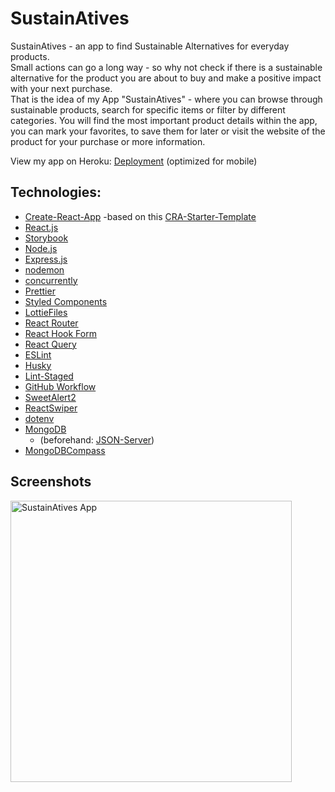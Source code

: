 # SustainAtives

SustainAtives - an app to find Sustainable Alternatives for everyday products.  
Small actions can go a long way - so why not check if there is a sustainable alternative for the product you are about to buy and make a positive impact with your next purchase.  
That is the idea of my App "SustainAtives" - where you can browse through sustainable products, search for specific items or filter by different categories. You will find the most important product details within the app, you can mark your favorites, to save them for later or visit the website of the product for your purchase or more information.

View my app on Heroku: [Deployment](https://sustainatives.herokuapp.com/) (optimized for mobile)

## Technologies:

- [Create-React-App](https://create-react-app.dev/)
  -based on this [CRA-Starter-Template](https://github.com/Sina-Sche/cra-with-api)
- [React.js](https://reactjs.org)
- [Storybook](https://storybook.js.org)
- [Node.js](https://nodejs.org/en/)
- [Express.js](http://expressjs.com)
- [nodemon](https://www.npmjs.com/package/nodemon)
- [concurrently](https://www.npmjs.com/package/concurrently)
- [Prettier](https://prettier.io/)
- [Styled Components](https://styled-components.com/)
- [LottieFiles](https://lottiefiles.com/)
- [React Router](https://reactrouter.com/)
- [React Hook Form](https://react-hook-form.com/)
- [React Query](https://react-query.tanstack.com/)
- [ESLint](https://eslint.org/)
- [Husky](https://www.npmjs.com/package/husky)
- [Lint-Staged](https://www.npmjs.com/package/lint-staged)
- [GitHub Workflow](https://guides.github.com/introduction/flow/)
- [SweetAlert2](https://sweetalert2.github.io/)
- [ReactSwiper](https://swiperjs.com/react/)
- [dotenv](https://github.com/motdotla/dotenv)
- [MongoDB](https://www.mongodb.com/)
  - (beforehand: [JSON-Server](https://www.npmjs.com/package/json-server))
- [MongoDBCompass](https://www.mongodb.com/products/compass)

## Screenshots 

<img src="https://github.com/Sina-Sche/sustainatives/blob/main/Sina_Scheckenbach_SustainAtives.gif" alt="SustainAtives App" height="450"/>

